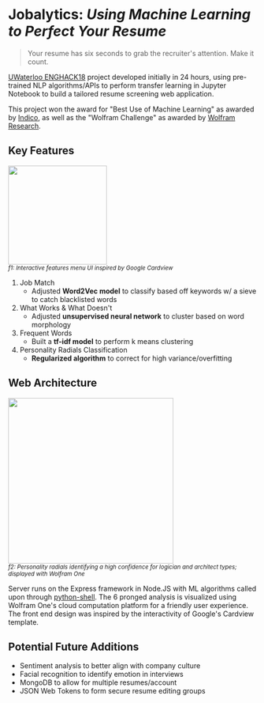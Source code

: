 # Jobalytics: _Using Machine Learning to Perfect Your Resume_

> Your resume has six seconds to grab the recruiter's attention. Make it count.

[UWaterloo ENGHACK18](http://enghack.uwaterloo.ca/) project developed initially in 24 hours, using pre-trained NLP algorithms/APIs to perform transfer learning in Jupyter Notebook to build a tailored resume screening web application. 

This project won the award for "Best Use of Machine Learning" as awarded by [Indico](https://indico.io/), as well as the "Wolfram Challenge" as awarded by [Wolfram Research](http://www.wolfram.com/).

## Key Features
<img src="https://github.com/charlielin99/Jobalytics/blob/master/screenshots/Home.gif?raw=true" height="200px"></br>
<sup>_f1: Interactive features menu UI inspired by Google Cardview_</sup>

1. Job Match
   - Adjusted **Word2Vec model** to classify based off keywords w/ a sieve to catch blacklisted words
2. What Works & What Doesn't
   - Adjusted **unsupervised neural network** to cluster based on word morphology
3. Frequent Words
   - Built a **tf-idf model** to perform k means clustering 
4. Personality Radials Classification
   - **Regularized algorithm** to correct for high variance/overfitting

## Web Architecture
<img src="https://github.com/charlielin99/Jobalytics/blob/master/screenshots/Analysis.png?raw=true" height="335px"></img></br>
<sup>_f2: Personality radials identifying a high confidence for logician and architect types; displayed with Wolfram One_</sup>

Server runs on the Express framework in Node.JS with ML algorithms called upon through [python-shell](https://www.npmjs.com/package/python-shell). The 6 pronged analysis is visualized using Wolfram One's cloud computation platform for a friendly user experience. The front end design was inspired by the interactivity of Google's Cardview template. 

## Potential Future Additions
- Sentiment analysis to better align with company culture
- Facial recognition to identify emotion in interviews
- MongoDB to allow for multiple resumes/account
- JSON Web Tokens to form secure resume editing groups
